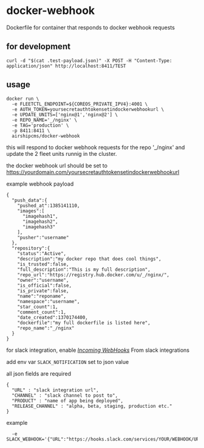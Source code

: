 # docker-webhook
Dockerfile for container that responds to docker webhook requests

## for development

```
curl -d "$(cat .test-payload.json)" -X POST -H "Content-Type: application/json" http://localhost:8411/TEST
```

## usage

```
docker run \
  -e FLEETCTL_ENDPOINT=${COREOS_PRIVATE_IPV4}:4001 \
  -e AUTH_TOKEN=yoursecretauthtokensetindockerwebhookurl \
  -e UPDATE_UNITS=['nginx@1','nginx@2'] \
  -e REPO_NAME='_/nginx' \
  -e TAG='production' \
  -p 8411:8411 \
  airshipcms/docker-webhook
```
this will respond to docker webhook requests for the repo '_/nginx' and update the 2 fleet units runnig in the cluster.

the docker webhook url should be set to https://yourdomain.com/yoursecretauthtokensetindockerwebhookurl

example webhook payload

```
{
  "push_data":{
    "pushed_at":1385141110,
    "images":[
      "imagehash1",
      "imagehash2",
      "imagehash3"
    ],
    "pusher":"username"
  },
  "repository":{
    "status":"Active",
    "description":"my docker repo that does cool things",
    "is_trusted":false,
    "full_description":"This is my full description",
    "repo_url":"https://registry.hub.docker.com/u/_/nginx/",
    "owner":"username",
    "is_official":false,
    "is_private":false,
    "name":"reponame",
    "namespace":"username",
    "star_count":1,
    "comment_count":1,
    "date_created":1370174400,
    "dockerfile":"my full dockerfile is listed here",
    "repo_name":"_/nginx"
  }
}
```

for slack integration, enable [*Incoming WebHooks*](https://slack.com/services/new) From slack integrations

add env var `SLACK_NOTIFICATION` set to json value

all json fields are required
```
{
  "URL" : "slack integration url",
  "CHANNEL" : "slack channel to post to",
  "PRODUCT" : "name of app being deployed",
  "RELEASE_CHANNEL" : "alpha, beta, staging, production etc."
}
```

example
```
  -e SLACK_WEBHOOK='{"URL":"https://hooks.slack.com/services/YOUR/WEBHOOK/URL","CHANNEL":"#yourproduct","PRODUCT":"YourApp","RELEASE_CHANNEL":"production"}'
```


